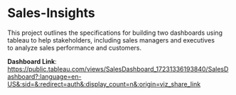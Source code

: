 # Sales-Insights
This project outlines the specifications for building two dashboards using tableau to help stakeholders, including sales managers and executives to analyze sales performance and customers.

**Dashboard Link**: https://public.tableau.com/views/SalesDashboard_17231336193840/SalesDashboard?:language=en-US&:sid=&:redirect=auth&:display_count=n&:origin=viz_share_link
